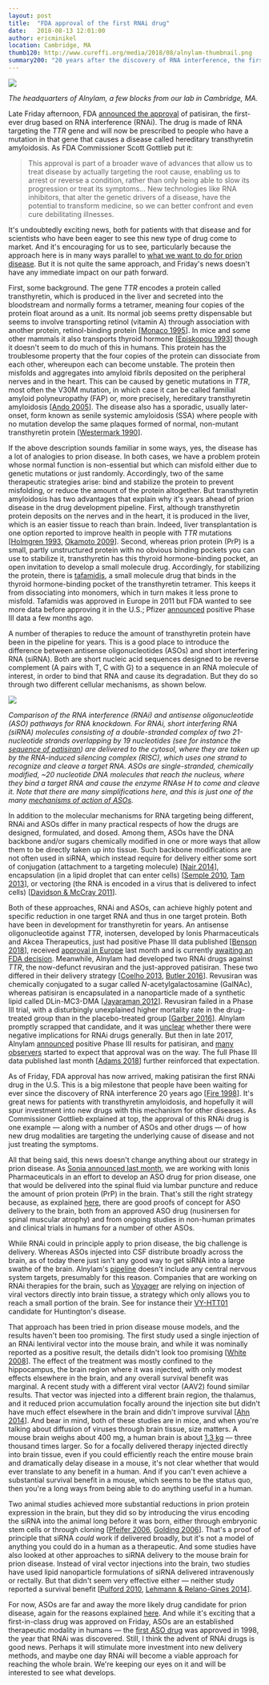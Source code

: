 ```yaml
---
layout: post
title:  "FDA approval of the first RNAi drug"
date:   2018-08-13 12:01:00
author: ericminikel
location: Cambridge, MA
thumb120: http://www.cureffi.org/media/2018/08/alnylam-thumbnail.png
summary200: "20 years after the discovery of RNA interference, the first drug is approved. Great news, but our path forward for prion disease remains unchanged."
---
```


![](/media/2018/08/alnylam.png)

*The headquarters of Alnylam, a few blocks from our lab in Cambridge, MA.*

Late Friday afternoon, FDA [announced the approval](https://www.fda.gov/NewsEvents/Newsroom/PressAnnouncements/ucm616518.htm) of patisiran, the first-ever drug based on RNA interference (RNAi). The drug is made of RNA targeting the *TTR* gene and will now be prescribed to people who have a mutation in that gene that causes a disease called hereditary transthyretin amyloidosis. As FDA Commissioner Scott Gottlieb put it:

> This approval is part of a broader wave of advances that allow us to treat disease by actually targeting the root cause, enabling us to arrest or reverse a condition, rather than only being able to slow its progression or treat its symptoms... New technologies like RNA inhibitors, that alter the genetic drivers of a disease, have the potential to transform medicine, so we can better confront and even cure debilitating illnesses.

It's undoubtedly exciting news, both for patients with that disease and for scientists who have been eager to see this new type of drug come to market. And it's encouraging for us to see, particularly because the approach here is in many ways parallel to [what we want to do for prion disease](/2018/07/10/antisense-part-i-the-basics/). But it is not quite the same approach, and Friday's news doesn't have any immediate impact on our path forward.

First, some background. The gene *TTR* encodes a protein called transthyretin, which is produced in the liver and secreted into the bloodstream and normally forms a tetramer, meaning four copies of the protein float around as a unit. Its normal job seems pretty dispensable but seems to involve transporting retinol (vitamin A) through association with another protein, retinol-binding protein [[Monaco 1995]]. In mice and some other mammals it also transports thyroid hormone [[Episkopou 1993]] though it doesn't seem to do much of this in humans. This protein has the troublesome property that the four copies of the protein can dissociate from each other, whereupon each can become unstable. The protein then misfolds and aggregates into amyloid fibrils deposited on the peripheral nerves and in the heart. This can be caused by genetic mutations in *TTR*, most often the V30M mutation, in which case it can be called familial amyloid polyneuropathy (FAP) or, more precisely, hereditary transthyretin amyloidosis [[Ando 2005]]. The disease also has a sporadic, usually later-onset, form known as senile systemic amyloidosis (SSA) where people with no mutation develop the same plaques formed of normal, non-mutant transthyretin protein [[Westermark 1990]].

If the above description sounds familiar in some ways, yes, the disease has a lot of analogies to prion disease. In both cases, we have a problem protein whose normal function is non-essential but which can misfold either due to genetic mutations or just randomly. Accordingly, two of the same therapeutic strategies arise: bind and stabilize the protein to prevent misfolding, or reduce the amount of the protein altogether. But transthyretin amyloidosis has two advantages that explain why it's years ahead of prion disease in the drug development pipeline. First, although transthyretin protein deposits on the nerves and in the heart, it is produced in the liver, which is an easier tissue to reach than brain. Indeed, liver transplantation is one option reported to improve health in people with *TTR* mutations [[Holmgren 1993], [Okamoto 2009]]. Second, whereas prion protein (PrP) is a small, partly unstructured protein with no obvious binding pockets you can use to stabilize it, transthyretin has this thyroid hormone-binding pocket, an open invitation to develop a small molecule drug. Accordingly, for stabilizing the protein, there is [tafamidis](/2012/08/03/how-tafamidis-was-born/), a small molecule drug that binds in the thyroid hormone-binding pocket of the transthyretin tetramer. This keeps it from dissociating into monomers, which in turn makes it less prone to misfold. Tafamidis was approved in Europe in 2011 but FDA wanted to see more data before approving it in the U.S.; Pfizer [announced](https://www.pfizer.com/news/press-release/press-release-detail/pfizer_announces_positive_topline_results_from_phase_3_attr_act_study_of_tafamidis_in_patients_with_transthyretin_cardiomyopathy) positive Phase III data a few months ago.

A number of therapies to reduce the amount of transthyretin protein have been in the pipeline for years. This is a good place to introduce the difference between antisense oligonucleotides (ASOs) and short interfering RNA (siRNA). Both are short nucleic acid sequences designed to be reverse complement (A pairs with T, C with G) to a sequence in an RNA molecule of interest, in order to bind that RNA and cause its degradation. But they do so through two different cellular mechanisms, as shown below.

![](/media/2018/08/aso-vs-rnai-mechanism.png)

*Comparison of the RNA interference (RNAi) and antisense oligonucleotide (ASO) pathways for RNA knockdown. For RNAi, short interfering RNA (siRNA) molecules consisting of a double-stranded complex of two 21-nucleotide strands overlapping by 19 nucleotides (see for instance the [sequence of patisiran](https://www.genome.jp/dbget-bin/www_bget?dr:D10794)) are delivered to the cytosol, where they are taken up by the RNA-induced silencing complex (RISC), which uses one strand to recognize and cleave a target RNA. ASOs are single-stranded, chemically modified, ~20 nucleotide DNA molecules that reach the nucleus, where they bind a target RNA and cause the enzyme RNAse H to come and cleave it. Note that there are many simplifications here, and this is just one of the many [mechanisms of action of ASOs](/2018/07/25/antisense-part-ii-mechanisms-of-action/).*

In addition to the molecular mechanisms for RNA targeting being different, RNAi and ASOs differ in many practical respects of how the drugs are designed, formulated, and dosed. Among them, ASOs have the DNA backbone and/or sugars chemically modified in one or more ways that allow them to be directly taken up into tissue. Such backbone modifications are not often used in siRNA, which instead require for delivery either some sort of conjugation (attachment to a targeting molecule) [[Nair 2014]], encapsulation (in a lipid droplet that can enter cells) [[Semple 2010], [Tam 2013]], or vectoring (the RNA is encoded in a virus that is delivered to infect cells) [[Davidson & McCray 2011]].

Both of these approaches, RNAi and ASOs, can achieve highly potent and specific reduction in one target RNA and thus in one target protein. Both have been in development for transthyretin for years. An antisense oligonucleotide against *TTR*, inotersen, developed by Ionis Pharmaceuticals and Akcea Therapeutics, just had positive Phase III data published [[Benson 2018]], received [approval in Europe](http://ir.ionispharma.com/news-releases/news-release-details/akcea-and-ionis-announce-approval-tegseditm-inotersen-european) last month and is currently [awaiting an FDA decision](http://ir.ionispharma.com/news-releases/news-release-details/ionis-announces-submission-new-drug-application-nda-inotersen-us). Meanwhile, Alnylam had developed two RNAi drugs against *TTR*, the now-defunct revusiran and the just-approved patisiran. These two differed in their delivery strategy [[Coelho 2013], [Butler 2016]]. Revusiran was chemically conjugated to a sugar called *N*-acetylgalactosamine (GalNAc), whereas patisiran is encapsulated in a nanoparticle made of a synthetic lipid called DLin-MC3-DMA [[Jayaraman 2012]]. Revusiran failed in a Phase III trial, with a disturbingly unexplained higher mortality rate in the drug-treated group than in the placebo-treated group [[Garber 2016]]. Alnylam promptly scrapped that candidate, and it was [unclear](http://blogs.sciencemag.org/pipeline/archives/2016/10/06/alnylam-blindsided) whether there were negative implications for RNAi drugs generally. But then in late 2017, Alnylam [announced](https://www.businesswire.com/news/home/20170920005628/en/Alnylam-Sanofi-Report-Positive-Topline-Results-APOLLO) positive Phase III results for patisiran, and [many](http://blogs.sciencemag.org/pipeline/archives/2017/09/20/alnylam-breaks-through) [observers](https://www.statnews.com/2017/09/20/alnylam-drug-success/) started to expect that approval was on the way. The full Phase III data published last month [[Adams 2018]] further reinforced that expectation.

As of Friday, FDA approval has now arrived, making patisiran the first RNAi drug in the U.S. This is a big milestone that people have been waiting for ever since the discovery of RNA interference 20 years ago [[Fire 1998]]. It's great news for patients with transthyretin amyloidosis, and hopefully it will spur investment into new drugs with this mechanism for other diseases. As Commissioner Gottlieb explained at top, the approval of this RNAi drug is one example &mdash; along with a number of ASOs and other drugs &mdash; of how new drug modalities are targeting the underlying cause of disease and not just treating the symptoms.

All that being said, this news doesn't change anything about our strategy in prion disease. As [Sonia announced last month](http://www.prionalliance.org/2018/07/09/developing-an-antisense-drug-for-prion-disease/), we are working with Ionis Pharmaceuticals in an effort to develop an ASO drug for prion disease, one that would be delivered into the spinal fluid via lumbar puncture and reduce the amount of prion protein (PrP) in the brain. That's still the right strategy because, as explained [here](/2018/07/10/antisense-part-i-the-basics/), there are good proofs of concept for ASO delivery to the brain, both from an approved ASO drug (nusinersen for spinal muscular atrophy) and from ongoing studies in non-human primates and clinical trials in humans for a number of other ASOs.

While RNAi could in principle apply to prion disease, the big challenge is delivery. Whereas ASOs injected into CSF distribute broadly across the brain, as of today there just isn't any good way to get siRNA into a large swathe of the brain. Alnylam's [pipeline](http://www.alnylam.com/alnylam-rnai-pipeline/) doesn't include any central nervous system targets, presumably for this reason. Companies that are working on RNAi therapies for the brain, such as [Voyager](https://www.voyagertherapeutics.com/our-approach-programs/pipeline/) are relying on injection of viral vectors directly into brain tissue, a strategy which only allows you to reach a small portion of the brain. See for instance their [VY-HTT01](http://ir.voyagertherapeutics.com/phoenix.zhtml?c=254026&p=irol-newsArticle&ID=2277966) candidate for Huntington's disease.

That approach has been tried in prion disease mouse models, and the results haven't been too promising. The first study used a single injection of an RNAi lentiviral vector into the mouse brain, and while it was nominally reported as a positive result, the details didn't look too promising [[White 2008]]. The effect of the treatment was mostly confined to the hippocampus, the brain region where it was injected, with only modest effects elsewhere in the brain, and any overall survival benefit was marginal. A recent study with a different viral vector (AAV2) found similar results. That vector was injected into a different brain region, the thalamus, and it reduced prion accumulation focally around the injection site but didn't have much effect elsewhere in the brain and didn't improve survival [[Ahn 2014]]. And bear in mind, both of these studies are in mice, and when you're talking about diffusion of viruses through brain tissue, size matters. A mouse brain weighs about 400 mg, a human brain is about [1.3 kg](https://hypertextbook.com/facts/2003/RachelScottRosenbluth.shtml) &mdash; three thousand times larger. So for a focally delivered therapy injected directly into brain tissue, even if you could efficiently reach the entire mouse brain and dramatically delay disease in a mouse, it's not clear whether that would ever translate to any benefit in a human. And if you can't even achieve a substantial survival benefit in a mouse, which seems to be the status quo, then you're a long ways from being able to do anything useful in a human.

Two animal studies achieved more substantial reductions in prion protein expression in the brain, but they did so by introducing the virus encoding the siRNA into the animal long before it was born, either through embryonic stem cells or through cloning [[Pfeifer 2006], [Golding 2006]]. That's a proof of principle that siRNA *could* work if delivered broadly, but it's not a model of anything you could do in a human as a therapeutic. And some studies have also looked at other approaches to siRNA delivery to the mouse brain for prion disease. Instead of viral vector injections into the brain, two studies have used lipid nanoparticle formulations of siRNA delivered intravenously or rectally. But that didn't seem very effective either &mdash; neither study reported a survival benefit [[Pulford 2010], [Lehmann & Relano-Gines 2014]].

For now, ASOs are far and away the more likely drug candidate for prion disease, again for the reasons explained [here](/2018/07/10/antisense-part-i-the-basics/). And while it's exciting that a first-in-class drug was approved on Friday, ASOs are an established therapeutic modality in humans &mdash; the [first ASO drug](https://en.wikipedia.org/wiki/Fomivirsen) was approved in 1998, the year that RNAi was discovered. Still, I think the advent of RNAi drugs is good news. Perhaps it will stimulate more investment into new delivery methods, and maybe one day RNAi will become a viable approach for reaching the whole brain. We're keeping our eyes on it and will be interested to see what develops.



[Westermark 1990]: https://www.ncbi.nlm.nih.gov/pubmed/2320592/ "Westermark P, Sletten K, Johansson B, Cornwell GG 3rd. Fibril in senile systemic amyloidosis is derived from normal transthyretin. Proc Natl Acad Sci U S A. 1990 Apr;87(7):2843-5. PubMed PMID: 2320592; PubMed Central PMCID: PMC53787."

[Colon & Kelly 1992]: https://www.ncbi.nlm.nih.gov/pubmed/1390650 "Colon W, Kelly JW. Partial denaturation of transthyretin is sufficient for amyloid fibril formation in vitro. Biochemistry. 1992 Sep 15;31(36):8654-60. PubMed PMID: 1390650."

[Episkopou 1993]: https://www.ncbi.nlm.nih.gov/pubmed/8384721 "Episkopou V, Maeda S, Nishiguchi S, Shimada K, Gaitanaris GA, Gottesman ME, Robertson EJ. Disruption of the transthyretin gene results in mice with depressed levels of plasma retinol and thyroid hormone. Proc Natl Acad Sci U S A. 1993 Mar  15;90(6):2375-9. PubMed PMID: 8384721; PubMed Central PMCID: PMC46089."

[Holmgren 1993]: https://www.ncbi.nlm.nih.gov/pubmed/8097803 "Holmgren G, Ericzon BG, Groth CG, Steen L, Suhr O, Andersen O, Wallin BG, Seymour A, Richardson S, Hawkins PN, et al. Clinical improvement and amyloid regression after liver transplantation in hereditary transthyretin amyloidosis. Lancet. 1993 May 1;341(8853):1113-6. PubMed PMID: 8097803."

[Monaco 1995]: https://www.ncbi.nlm.nih.gov/pubmed/7754382 "Monaco HL, Rizzi M, Coda A. Structure of a complex of two plasma proteins: transthyretin and retinol-binding protein. Science. 1995 May 19;268(5213):1039-41. PubMed PMID: 7754382."

[Fire 1998]: https://www.ncbi.nlm.nih.gov/pubmed/9486653 "Fire A, Xu S, Montgomery MK, Kostas SA, Driver SE, Mello CC. Potent and specific genetic interference by double-stranded RNA in Caenorhabditis elegans. Nature. 1998 Feb 19;391(6669):806-11. PubMed PMID: 9486653."

[Ando 2005]: https://www.ncbi.nlm.nih.gov/pubmed/16009758 "Ando Y, Nakamura M, Araki S. Transthyretin-related familial amyloidotic polyneuropathy. Arch Neurol. 2005 Jul;62(7):1057-62. Review. PubMed PMID: 16009758."

[Pfeifer 2006]: https://www.ncbi.nlm.nih.gov/pubmed/17143329 "Pfeifer A, Eigenbrod S, Al-Khadra S, Hofmann A, Mitteregger G, Moser M, Bertsch U, Kretzschmar H. Lentivector-mediated RNAi efficiently suppresses prion  protein and prolongs survival of scrapie-infected mice. J Clin Invest. 2006 Dec;116(12):3204-10. PubMed PMID: 17143329; PubMed Central PMCID: PMC1679709."

[Golding 2006]: https://www.ncbi.nlm.nih.gov/pubmed/16567624 "Golding MC, Long CR, Carmell MA, Hannon GJ, Westhusin ME. Suppression of prion protein in livestock by RNA interference. Proc Natl Acad Sci U S A. 2006 Apr 4;103(14):5285-90. Epub 2006 Mar 27. PubMed PMID: 16567624; PubMed Central PMCID: PMC1459347."

[White 2008]: https://www.ncbi.nlm.nih.gov/pubmed/18632556 "White MD, Farmer M, Mirabile I, Brandner S, Collinge J, Mallucci GR. Single treatment with RNAi against prion protein rescues early neuronal dysfunction and  prolongs survival in mice with prion disease. Proc Natl Acad Sci U S A. 2008 Jul  22;105(29):10238-43. doi: 10.1073/pnas.0802759105. Epub 2008 Jul 16. PubMed PMID: 18632556; PubMed Central PMCID: PMC2474561."

[Okamoto 2009]: https://www.ncbi.nlm.nih.gov/pubmed/19790145 "Okamoto S, Wixner J, Obayashi K, Ando Y, Ericzon BG, Friman S, Uchino M, Suhr  OB. Liver transplantation for familial amyloidotic polyneuropathy: impact on Swedish patients' survival. Liver Transpl. 2009 Oct;15(10):1229-35. doi: 10.1002/lt.21817. PubMed PMID: 19790145."

[Pulford 2010]: https://www.ncbi.nlm.nih.gov/pubmed/20559428 "Pulford B, Reim N, Bell A, Veatch J, Forster G, Bender H, Meyerett C, Hafeman  S, Michel B, Johnson T, Wyckoff AC, Miele G, Julius C, Kranich J, Schenkel A, Dow S, Zabel MD. Liposome-siRNA-peptide complexes cross the blood-brain barrier and significantly decrease PrP on neuronal cells and PrP in infected cell cultures. PLoS One. 2010 Jun 14;5(6):e11085. doi: 10.1371/journal.pone.0011085. PubMed PMID: 20559428; PubMed Central PMCID: PMC2885418."

[Semple 2010]: https://www.ncbi.nlm.nih.gov/pubmed/20081866/ "Semple SC, Akinc A, Chen J, Sandhu AP, Mui BL, Cho CK, Sah DW, Stebbing D, Crosley EJ, Yaworski E, Hafez IM, Dorkin JR, Qin J, Lam K, Rajeev KG, Wong KF, Jeffs LB, Nechev L, Eisenhardt ML, Jayaraman M, Kazem M, Maier MA, Srinivasulu M, Weinstein MJ, Chen Q, Alvarez R, Barros SA, De S, Klimuk SK, Borland T, Kosovrasti V, Cantley WL, Tam YK, Manoharan M, Ciufolini MA, Tracy MA, de Fougerolles A, MacLachlan I, Cullis PR, Madden TD, Hope MJ. Rational design of cationic lipids for siRNA delivery. Nat Biotechnol. 2010 Feb;28(2):172-6. doi: 10.1038/nbt.1602. Epub 2010 Jan 17. PubMed PMID: 20081866."

[Davidson & McCray 2011]: https://www.ncbi.nlm.nih.gov/pubmed/21499294/ "Davidson BL, McCray PB Jr. Current prospects for RNA interference-based therapies. Nat Rev Genet. 2011 May;12(5):329-40. doi: 10.1038/nrg2968. Review. PubMed PMID: 21499294."

[Jayaraman 2012]: https://www.ncbi.nlm.nih.gov/pubmed/22782619/ "Jayaraman M, Ansell SM, Mui BL, Tam YK, Chen J, Du X, Butler D, Eltepu L, Matsuda S, Narayanannair JK, Rajeev KG, Hafez IM, Akinc A, Maier MA, Tracy MA, Cullis PR, Madden TD, Manoharan M, Hope MJ. Maximizing the potency of siRNA lipid nanoparticles for hepatic gene silencing in vivo. Angew Chem Int Ed Engl. 2012 Aug 20;51(34):8529-33. doi: 10.1002/anie.201203263. Epub 2012 Jul 10. PubMed PMID: 22782619; PubMed Central PMCID: PMC3470698."

[Coelho 2013]: https://www.ncbi.nlm.nih.gov/pubmed/23984729 "Coelho T, Adams D, Silva A, Lozeron P, Hawkins PN, Mant T, Perez J, Chiesa J,  Warrington S, Tranter E, Munisamy M, Falzone R, Harrop J, Cehelsky J, Bettencourt BR, Geissler M, Butler JS, Sehgal A, Meyers RE, Chen Q, Borland T, Hutabarat RM,  Clausen VA, Alvarez R, Fitzgerald K, Gamba-Vitalo C, Nochur SV, Vaishnaw AK, Sah  DW, Gollob JA, Suhr OB. Safety and efficacy of RNAi therapy for transthyretin amyloidosis. N Engl J Med. 2013 Aug 29;369(9):819-29. doi: 10.1056/NEJMoa1208760. PubMed PMID: 23984729."

[Tam 2013]: https://www.ncbi.nlm.nih.gov/pubmed/24300520/ "Tam YY, Chen S, Cullis PR. Advances in Lipid Nanoparticles for siRNA Delivery. Pharmaceutics. 2013 Sep 18;5(3):498-507. doi: 10.3390/pharmaceutics5030498. PubMed PMID: 24300520; PubMed Central PMCID: PMC3836621."

[Nair 2014]: https://www.ncbi.nlm.nih.gov/pubmed/25434769 "Nair JK, Willoughby JL, Chan A, Charisse K, Alam MR, Wang Q, Hoekstra M, Kandasamy P, Kel'in AV, Milstein S, Taneja N, O'Shea J, Shaikh S, Zhang L, van der Sluis RJ, Jung ME, Akinc A, Hutabarat R, Kuchimanchi S, Fitzgerald K, Zimmermann T, van Berkel TJ, Maier MA, Rajeev KG, Manoharan M. Multivalent N-acetylgalactosamine-conjugated siRNA localizes in hepatocytes and elicits robust RNAi-mediated gene silencing. J Am Chem Soc. 2014 Dec 10;136(49):16958-61. doi: 10.1021/ja505986a. Epub 2014 Dec 1. PubMed PMID: 25434769."

[Ahn 2014]: https://www.ncbi.nlm.nih.gov/pubmed/24866748/ "Ahn M, Bajsarowicz K, Oehler A, Lemus A, Bankiewicz K, DeArmond SJ. Convection-enhanced delivery of AAV2-PrPshRNA in prion-infected mice. PLoS One. 2014 May 27;9(5):e98496. doi: 10.1371/journal.pone.0098496. eCollection 2014. PubMed PMID: 24866748; PubMed Central PMCID: PMC4035323."

[Lehmann & Relano-Gines 2014]: https://www.ncbi.nlm.nih.gov/pubmed/24551164 "Lehmann S, Relano-Gines A, Resina S, Brillaud E, Casanova D, Vincent C, Hamela C, Poupeau S, Laffont M, Gabelle A, Delaby C, Belondrade M, Arnaud JD, Alvarez MT, Maurel JC, Maurel P, Crozet C. Systemic delivery of siRNA down regulates brain prion protein and ameliorates neuropathology in prion disorder. PLoS One. 2014 Feb 14;9(2):e88797. doi: 10.1371/journal.pone.0088797. eCollection 2014. PubMed PMID: 24551164; PubMed Central PMCID: PMC3925167."

[Butler 2016]: https://www.ncbi.nlm.nih.gov/pubmed/27033334/ "Butler JS, Chan A, Costelha S, Fishman S, Willoughby JL, Borland TD, Milstein  S, Foster DJ, Gonçalves P, Chen Q, Qin J, Bettencourt BR, Sah DW, Alvarez R, Rajeev KG, Manoharan M, Fitzgerald K, Meyers RE, Nochur SV, Saraiva MJ, Zimmermann TS. Preclinical evaluation of RNAi as a treatment for transthyretin-mediated amyloidosis. Amyloid. 2016 Jun;23(2):109-18. doi: 10.3109/13506129.2016.1160882. Epub 2016 Mar 31. PubMed PMID: 27033334; PubMed Central PMCID: PMC4898164."

[Garber 2016]: https://www.ncbi.nlm.nih.gov/pubmed/27926717 "Garber K. Alnylam terminates revusiran program, stock plunges. Nat Biotechnol. 2016 Dec 7;34(12):1213-1214. doi: 10.1038/nbt1216-1213. PubMed PMID: 27926717."

[Adams 2018]: https://www.ncbi.nlm.nih.gov/pubmed/29972753 "Adams D, Gonzalez-Duarte A, O'Riordan WD, Yang CC, Ueda M, Kristen AV, Tournev I, Schmidt HH, Coelho T, Berk JL, Lin KP, Vita G, Attarian S, Planté-Bordeneuve V, Mezei MM, Campistol JM, Buades J, Brannagan TH 3rd, Kim BJ, Oh J, Parman Y, Sekijima Y, Hawkins PN, Solomon SD, Polydefkis M, Dyck PJ, Gandhi PJ, Goyal S, Chen J, Strahs AL, Nochur SV, Sweetser MT, Garg PP, Vaishnaw AK, Gollob JA, Suhr  OB. Patisiran, an RNAi Therapeutic, for Hereditary Transthyretin Amyloidosis. N Engl J Med. 2018 Jul 5;379(1):11-21. doi: 10.1056/NEJMoa1716153. PubMed PMID: 29972753."

[Benson 2018]: https://www.ncbi.nlm.nih.gov/pubmed/29972757 "Benson MD, Waddington-Cruz M, Berk JL, Polydefkis M, Dyck PJ, Wang AK, Planté-Bordeneuve V, Barroso FA, Merlini G, Obici L, Scheinberg M, Brannagan TH 3rd, Litchy WJ, Whelan C, Drachman BM, Adams D, Heitner SB, Conceição I, Schmidt  HH, Vita G, Campistol JM, Gamez J, Gorevic PD, Gane E, Shah AM, Solomon SD, Monia BP, Hughes SG, Kwoh TJ, McEvoy BW, Jung SW, Baker BF, Ackermann EJ, Gertz MA, Coelho T. Inotersen Treatment for Patients with Hereditary Transthyretin Amyloidosis. N Engl J Med. 2018 Jul 5;379(1):22-31. doi: 10.1056/NEJMoa1716793. PubMed PMID: 29972757."
